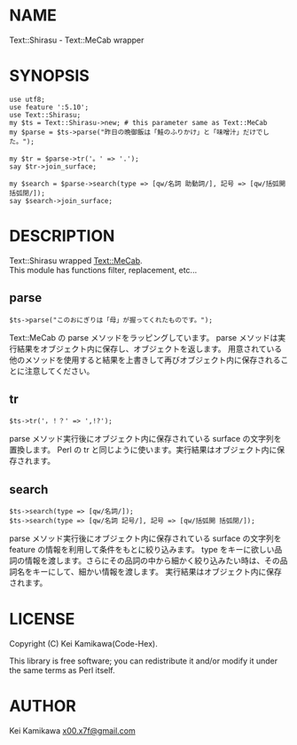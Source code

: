 # NAME

Text::Shirasu - Text::MeCab wrapper

# SYNOPSIS

    use utf8;
    use feature ':5.10';
    use Text::Shirasu;
    my $ts = Text::Shirasu->new; # this parameter same as Text::MeCab
    my $parse = $ts->parse("昨日の晩御飯は「鮭のふりかけ」と「味噌汁」だけでした。");

    my $tr = $parse->tr('。' => '.');
    say $tr->join_surface;
    
    my $search = $parse->search(type => [qw/名詞 助動詞/], 記号 => [qw/括弧開 括弧閉/]);
    say $search->join_surface;

# DESCRIPTION

Text::Shirasu wrapped [Text::MeCab](https://metacpan.org/pod/Text::MeCab).  
This module has functions filter, replacement, etc...

## parse

    $ts->parse("このおにぎりは「母」が握ってくれたものです。");

Text::MeCab の parse メソッドをラッピングしています。
parse メソッドは実行結果をオブジェクト内に保存し、オブジェクトを返します。
用意されている他のメソッドを使用すると結果を上書きして再びオブジェクト内に保存されることに注意してください。

## tr

    $ts->tr('，！？' => ',!?');

parse メソッド実行後にオブジェクト内に保存されている surface の文字列を置換します。
Perl の tr と同じように使います。実行結果はオブジェクト内に保存されます。

## search

    $ts->search(type => [qw/名詞/]);
    $ts->search(type => [qw/名詞 記号/], 記号 => [qw/括弧開 括弧閉/]);

parse メソッド実行後にオブジェクト内に保存されている surface の文字列を feature の情報を利用して条件をもとに絞り込みます。
type をキーに欲しい品詞の情報を渡します。さらにその品詞の中から細かく絞り込みたい時は、その品詞名をキーにして、細かい情報を渡します。
実行結果はオブジェクト内に保存されます。

# LICENSE

Copyright (C) Kei Kamikawa(Code-Hex).

This library is free software; you can redistribute it and/or modify
it under the same terms as Perl itself.

# AUTHOR

Kei Kamikawa <x00.x7f@gmail.com>
